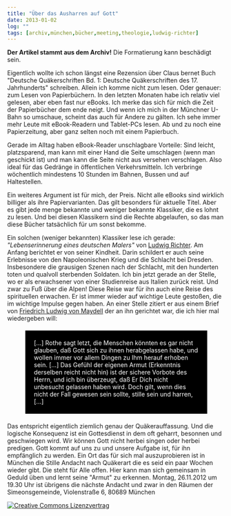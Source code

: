 ```yaml
---
title: "Über das Ausharren auf Gott"
date: 2013-01-02
log: ""
tags: [archiv,münchen,bücher,meeting,theologie,ludwig-richter]
---
```

**Der Artikel stammt aus dem Archiv!** Die Formatierung kann beschädigt sein.

Eigentlich wollte ich schon längst eine Rezension über Claus bernet Buch "Deutsche Quäkerschriften Bd. 1: Deutsche Quäkerschriften des 17. Jahrhunderts" schreiben. Allein ich komme nicht zum lesen. Oder genauer: zum Lesen von Papierbüchern. In den letzten Monaten habe ich relativ viel gelesen, aber eben fast nur eBooks. Ich merke das sich für mich die Zeit der Papierbücher dem ende neigt. Und wenn ich mich in der Münchner U-Bahn so umschaue, scheint das auch für Andere zu gälten. Ich sehe immer mehr Leute mit eBook-Readern und Tablet-PCs lesen. Ab und zu noch eine Papierzeitung, aber ganz selten noch mit einem Papierbuch.

Gerade im Alltag haben eBook-Reader unschlagbare Vorteile: Sind leicht, platzsparend, man kann mit einer Hand die Seite umschlagen (wenn man geschickt ist) und man kann die Seite nicht aus versehen verschlagen. Also ideal für das Gedränge in öffentlichen Verkehrsmitteln. Ich verbringe wöchentlich mindestens 10 Stunden im Bahnen, Bussen und auf Haltestellen.

Ein weiteres Argument ist für mich, der Preis. Nicht alle eBooks sind wirklich billiger als ihre Papiervarianten. Das gilt besonders für aktuelle Titel. Aber es gibt jede menge bekannte und weniger bekannte Klassiker, die es lohnt zu lesen. Und bei diesen Klassikern sind die Rechte abgelaufen, so das man diese Bücher tatsächlich für um sonst bekomme. 

Ein solchen (weniger bekannten) Klassiker lese ich gerade: <i>"Lebenserinnerung eines deutschen Malers"</i> von <a href="http://de.wikipedia.org/wiki/Ludwig_Richter">Ludwig Richter</a>. Am Anfang berichtet er von seiner Kindheit. Darin schildert er auch seine Erlebnisse von den Napoleonischen Krieg und die Schlacht bei Dresden. Insbesondere die grausigen Szenen nach der Schlacht, mit den hunderten toten und qualvoll sterbenden Soldaten. Ich bin jetzt gerade an der Stelle, wo er als erwachsener von einer Studienreise aus Italien zurück reist. Und zwar zu Fuß über die Alpen! Diese Reise war für ihn auch eine Reise des spirituellen erwachen. Er ist immer wieder auf wichtige Leute gestoßen, die im wichtige Impulse gegen haben. An einer Stelle zitiert er aus einem Brief von <a href="http://de.wikipedia.org/wiki/Friedrich_Ludwig_von_Maydell">Friedrich Ludwig von Maydell</a> der an ihn gerichtet war, die ich hier mal wiedergeben will: 

<blockquote style="margin: 20px 40px 20px 40px; padding: 20px; background-color: #000; color: white;">
[...] Rothe sagt letzt, die Menschen könnten es gar nicht glauben, daß Gott sich zu ihnen herabgelassen habe, und wollen immer vor allem Dingen zu Ihm herauf erhoben sein. [...] Das Gefühl der eigenen Armut (Erkenntnis derselben reicht nicht hin) ist der sichere Vorbote des Herrn, und ich bin überzeugt, daß Er Dich nicht unbesucht gelassen haben wird. Doch gilt, wenn dies nicht der Fall gewesen sein sollte, stille sein und harren, [...]
</blockquote>

Das entspricht eigentlich ziemlich genau der Quäkerauffassung. Und die logische Konsequenz ist ein Gottesdienst in dem oft geharrt, besonnen und geschwiegen wird. Wir können Gott nicht herbei singen oder herbei predigen. Gott kommt auf uns zu und unsere Aufgabe ist, für ihn empfänglich zu werden. Ein Ort das für sich mal auszuprobieren ist in München die Stille Andacht nach Quäkerart die es seid ein paar Wochen wieder gibt. Die steht für Alle offen. Hier kann man sich gemeinsam in Geduld üben und lernt seine "Armut" zu erkennen. Montag, 26.11.2012 um 19.30 Uhr ist übrigens die nächste Andacht und zwar in den Räumen der Simeonsgemeinde, Violenstraße 6, 80689 München 



<a rel="license" href="http://creativecommons.org/licenses/by-sa/3.0/"><img alt="Creative Commons Lizenzvertrag" style="border-width:0" src="http://i.creativecommons.org/l/by-sa/3.0/88x31.png" /></a>
